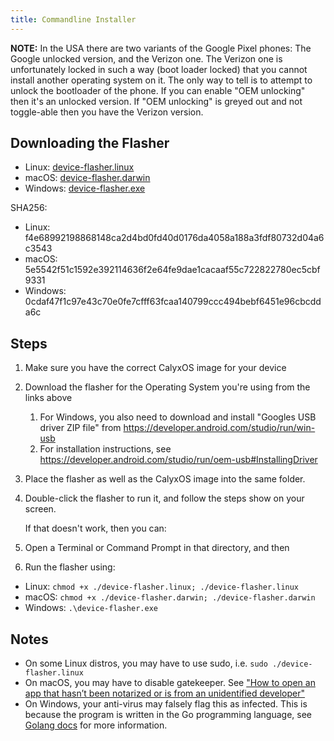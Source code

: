```yaml
---
title: Commandline Installer
---
```


<div class="alert alert-info" markdown="0">
<b>NOTE:</b> In the USA there are two variants of the Google Pixel phones: The Google unlocked version, and the Verizon one. The Verizon one is unfortunately locked in such a way (boot loader locked) that you cannot install another operating system on it. The only way to tell is to attempt to unlock the bootloader of the phone. If you can enable "OEM unlocking" then it's an unlocked version. If "OEM unlocking" is greyed out and not toggle-able then you have the Verizon version.
</div>

## Downloading the Flasher

* Linux: [device-flasher.linux](https://release.calyxinstitute.org/device-flasher/1.0.3/device-flasher.linux)
* macOS: [device-flasher.darwin](https://release.calyxinstitute.org/device-flasher/1.0.3/device-flasher.darwin)
* Windows: [device-flasher.exe](https://release.calyxinstitute.org/device-flasher/1.0.3/device-flasher.exe)

SHA256:
* Linux: f4e68992198868148ca2d4bd0fd40d0176da4058a188a3fdf80732d04a6c3543
* macOS: 5e5542f51c1592e392114636f2e64fe9dae1cacaaf55c722822780ec5cbf9331
* Windows: 0cdaf47f1c97e43c70e0fe7cfff63fcaa140799ccc494bebf6451e96cbcdda6c

## Steps

1. Make sure you have the correct CalyxOS image for your device
2. Download the flasher for the Operating System you're using from the links above
    1. For Windows, you also need to download and install "Googles USB driver ZIP file" from <https://developer.android.com/studio/run/win-usb>
    2. For installation instructions, see <https://developer.android.com/studio/run/oem-usb#InstallingDriver>
3. Place the flasher as well as the CalyxOS image into the same folder.
4. Double-click the flasher to run it, and follow the steps show on your screen.

   If that doesn't work, then you can:
5. Open a Terminal or Command Prompt in that directory, and then
6. Run the flasher using:
  * Linux: `chmod +x ./device-flasher.linux; ./device-flasher.linux`
  * macOS: `chmod +x ./device-flasher.darwin; ./device-flasher.darwin`
  * Windows: `.\device-flasher.exe`

## Notes
* On some Linux distros, you may have to use sudo, i.e. `sudo ./device-flasher.linux`
* On macOS, you may have to disable gatekeeper. See ["How to open an app that hasn’t been notarized or is from an unidentified developer"](https://support.apple.com/en-us/HT202491)
* On Windows, your anti-virus may falsely flag this as infected. This is because the program is written in the Go programming language, see [Golang docs](https://golang.org/doc/faq#virus) for more information.